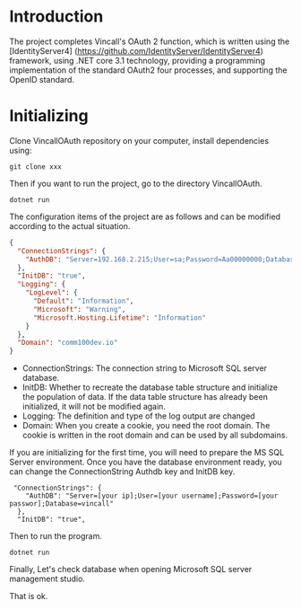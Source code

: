 # Introduction
The project completes Vincall's OAuth 2 function, which is written using the [IdentityServer4] (https://github.com/IdentityServer/IdentityServer4) framework, using .NET core 3.1 technology, providing a programming implementation of the standard OAuth2 four processes, and supporting the OpenID standard.

# Initializing
Clone VincallOAuth repository on your computer, install dependencies using:
```
git clone xxx
```
Then if you want to run the project, go to the directory VincallOAuth.
```
dotnet run 
```

The configuration items of the project are as follows and can be modified according to the actual situation.
```json
{
  "ConnectionStrings": {
    "AuthDB": "Server=192.168.2.215;User=sa;Password=Aa00000000;Database=vincall"
  },
  "InitDB": "true",
  "Logging": {
    "LogLevel": {
      "Default": "Information",
      "Microsoft": "Warning",
      "Microsoft.Hosting.Lifetime": "Information"
    }
  },  
  "Domain": "comm100dev.io"
}
```
- ConnectionStrings: The connection string to Microsoft SQL server database.
- InitDB: Whether to recreate the database table structure and initialize the population of data. If the data table structure has already been initialized, it will not be modified again.
- Logging: The definition and type of the log output are changed
- Domain: When you create a cookie, you need the root domain. The cookie is written in the root domain and can be used by all subdomains.

 If you are initializing for the first time, you will need to prepare the MS SQL Server environment. Once you have the database environment ready, you can change the ConnectionString Authdb key and InitDB key.

```
 "ConnectionStrings": {
    "AuthDB": "Server=[your ip];User=[your username];Password=[your passwor];Database=vincall"
  },
  "InitDB": "true",
```
Then to run the program.

```
dotnet run
```
Finally, Let's check database when opening Microsoft SQL server management studio.

That is ok.

